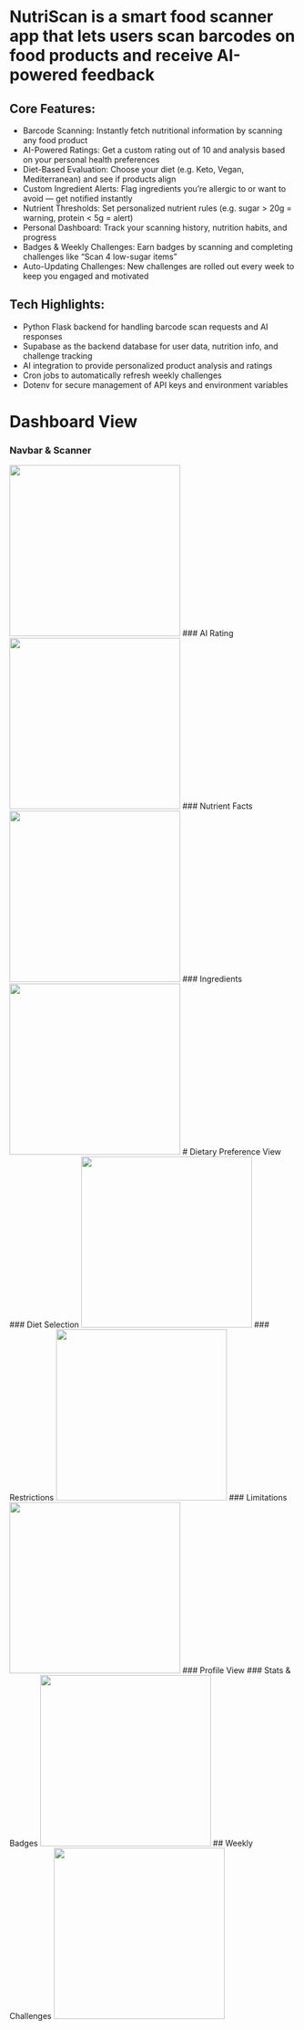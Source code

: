 # NutriScan is a smart food scanner app that lets users scan barcodes on food products and receive AI-powered feedback

## Core Features:
- Barcode Scanning: Instantly fetch nutritional information by scanning any food product
- AI-Powered Ratings: Get a custom rating out of 10 and analysis based on your personal health preferences
- Diet-Based Evaluation: Choose your diet (e.g. Keto, Vegan, Mediterranean) and see if products align
- Custom Ingredient Alerts: Flag ingredients you’re allergic to or want to avoid — get notified instantly
- Nutrient Thresholds: Set personalized nutrient rules (e.g. sugar > 20g = warning, protein < 5g = alert)
- Personal Dashboard: Track your scanning history, nutrition habits, and progress
- Badges & Weekly Challenges: Earn badges by scanning and completing challenges like “Scan 4 low-sugar items”
- Auto-Updating Challenges: New challenges are rolled out every week to keep you engaged and motivated

## Tech Highlights:
- Python Flask backend for handling barcode scan requests and AI responses
- Supabase as the backend database for user data, nutrition info, and challenge tracking
- AI integration to provide personalized product analysis and ratings
- Cron jobs to automatically refresh weekly challenges
- Dotenv for secure management of API keys and environment variables

# Dashboard View
### Navbar & Scanner
<img src="github_images/cam_ss.png" width="300"/>
### AI Rating
<img src="github_images/ai_ss.png" width="300"/>
### Nutrient Facts
<img src="github_images/nutrifacts_ss.png" width="300"/>
### Ingredients
<img src="github_images/ingre_ss.png" width="300"/>
# Dietary Preference View
### Diet Selection
<img src="github_images/diet_ss.png" width="300"/>
### Restrictions
<img src="github_images/restr_ss.png" width="300"/>
### Limitations
<img src="github_images/nutri_ss.png" width="300"/>
### Profile View
### Stats & Badges
<img src="github_images/prof_ss.png" width="300"/>
## Weekly Challenges
<img src="github_images/quests_ss.png" width="300"/>









